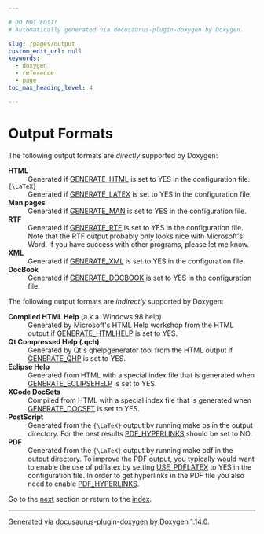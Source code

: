 ```yaml
---

# DO NOT EDIT!
# Automatically generated via docusaurus-plugin-doxygen by Doxygen.

slug: /pages/output
custom_edit_url: null
keywords:
  - doxygen
  - reference
  - page
toc_max_heading_level: 4

---
```


<div class="doxyPage">

# Output Formats




The following output formats are <em>directly</em> supported by Doxygen:

<dl class="doxyVariableList">
<dt><b>HTML</b></dt>
<dd>Generated if <a href="/web-doxygen/docs/pages/config/#cfg_generate_html">GENERATE_HTML</a> is set to <span class="doxyComputerOutput">YES</span> in the configuration file.</dd>
<dt><code>{\LaTeX}</code></dt>
<dd>Generated if <a href="/web-doxygen/docs/pages/config/#cfg_generate_latex">GENERATE_LATEX</a> is set to <span class="doxyComputerOutput">YES</span> in the configuration file.</dd>
<dt><b>Man pages</b></dt>
<dd>Generated if <a href="/web-doxygen/docs/pages/config/#cfg_generate_man">GENERATE_MAN</a> is set to <span class="doxyComputerOutput">YES</span> in the configuration file.</dd>
<dt><b>RTF</b></dt>
<dd>Generated if <a href="/web-doxygen/docs/pages/config/#cfg_generate_rtf">GENERATE_RTF</a> is set to <span class="doxyComputerOutput">YES</span> in the configuration file.
Note that the RTF output probably only looks nice with Microsoft's Word. If you have success with other programs, please let me know.</dd>
<dt><b>XML</b></dt>
<dd>Generated if <a href="/web-doxygen/docs/pages/config/#cfg_generate_xml">GENERATE_XML</a> is set to <span class="doxyComputerOutput">YES</span> in the configuration file.</dd>
<dt><b>DocBook</b></dt>
<dd>Generated if <a href="/web-doxygen/docs/pages/config/#cfg_generate_docbook">GENERATE_DOCBOOK</a> is set to <span class="doxyComputerOutput">YES</span> in the configuration file.</dd>
</dl>

The following output formats are <em>indirectly</em> supported by Doxygen:

<dl class="doxyVariableList">
<dt><b>Compiled HTML Help</b> (a.k.a. Windows 98 help)</dt>
<dd>Generated by Microsoft's HTML Help workshop from the HTML output if <a href="/web-doxygen/docs/pages/config/#cfg_generate_htmlhelp">GENERATE_HTMLHELP</a> is set to <span class="doxyComputerOutput">YES</span>.</dd>
<dt><b>Qt Compressed Help (.qch)</b></dt>
<dd>Generated by Qt's qhelpgenerator tool from the HTML output if <a href="/web-doxygen/docs/pages/config/#cfg_generate_qhp">GENERATE_QHP</a> is set to <span class="doxyComputerOutput">YES</span>.</dd>
<dt><b>Eclipse Help</b></dt>
<dd>Generated from HTML with a special index file that is generated when <a href="/web-doxygen/docs/pages/config/#cfg_generate_eclipsehelp">GENERATE_ECLIPSEHELP</a> is set to <span class="doxyComputerOutput">YES</span>.</dd>
<dt><b>XCode DocSets</b></dt>
<dd>Compiled from HTML with a special index file that is generated when <a href="/web-doxygen/docs/pages/config/#cfg_generate_docset">GENERATE_DOCSET</a> is set to <span class="doxyComputerOutput">YES</span>.</dd>
<dt><b>PostScript</b></dt>
<dd>Generated from the <code>{\LaTeX}</code> output by running <span class="doxyComputerOutput">make ps</span> in the output directory. For the best results <a href="/web-doxygen/docs/pages/config/#cfg_pdf_hyperlinks">PDF_HYPERLINKS</a> should be set to <span class="doxyComputerOutput">NO</span>.</dd>
<dt><b>PDF</b></dt>
<dd>Generated from the <code>{\LaTeX}</code> output by running <span class="doxyComputerOutput">make pdf</span> in the output directory. To improve the PDF output, you typically would want to enable the use of <span class="doxyComputerOutput">pdflatex</span> by setting <a href="/web-doxygen/docs/pages/config/#cfg_use_pdflatex">USE_PDFLATEX</a> to <span class="doxyComputerOutput">YES</span> in the configuration file. In order to get hyperlinks in the PDF file you also need to enable <a href="/web-doxygen/docs/pages/config/#cfg_pdf_hyperlinks">PDF_HYPERLINKS</a>.</dd>
</dl>
 
Go to the <a href="/docs/pages/searching/">next</a> section or return to the
 <a href="/docs/">index</a>.


<hr/>

<p class="doxyGeneratedBy">Generated via <a href="https://github.com/xpack/docusaurus-plugin-doxygen">docusaurus-plugin-doxygen</a> by <a href="https://www.doxygen.nl">Doxygen</a> 1.14.0.</p>

</div>
